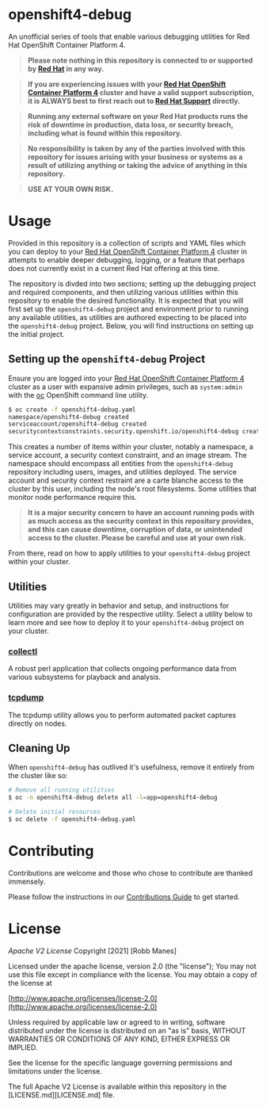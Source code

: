 # openshift4-debug
An unofficial series of tools that enable various debugging utilities for Red Hat OpenShift Container Platform 4.

> **Please note nothing in this repository is connected to or supported by [Red Hat](https://redhat.com) in any way.**

> **If you are experiencing issues with your [Red Hat OpenShift Container Platform 4](https://www.redhat.com/en/openshift-4) cluster and have a valid support subscription, it is ALWAYS best to first reach out to [Red Hat Support](https://access.redhat.com/support/) directly.**

> **Running any external software on your Red Hat products runs the risk of downtime in production, data loss, or security breach, including what is found within this repository.**

> **No responsibility is taken by any of the parties involved with this repository for issues arising with your business or systems as a result of utilizing anything or taking the advice of anything in this repository.**

> **USE AT YOUR OWN RISK.**

# Usage
Provided in this repository is a collection of scripts and YAML files which you can deploy to your [Red Hat OpenShift Container Platform 4](https://www.redhat.com/en/openshift-4) cluster in attempts to enable deeper debugging, logging, or a feature that perhaps does not currently exist in a current Red Hat offering at this time.

The repository is divded into two sections; setting up the debugging project and required components, and then utilizing various utilities within this repository to enable the desired functionality.  It is expected that you will first set up the `openshift4-debug` project and environment prior to running any available utilities, as utilities are authored expecting to be placed into the `openshift4-debug` project.  Below, you will find instructions on setting up the initial project.

## Setting up the `openshift4-debug` Project
Ensure you are logged into your [Red Hat OpenShift Container Platform 4](https://www.redhat.com/en/openshift-4) cluster as a user with expansive admin privileges, such as `system:admin` with the [oc](https://developers.redhat.com/openshift/command-line-tools) OpenShift command line utility.

```bash
$ oc create -f openshift4-debug.yaml
namespace/openshift4-debug created
serviceaccount/openshift4-debug created
securitycontextconstraints.security.openshift.io/openshift4-debug created
```

This creates a number of items within your cluster, notably a namespace, a service account, a security context constraint, and an image stream.  The namespace should encompass all entities from the `openshift4-debug` repository including users, images, and utilities deployed.  The service account and security context restraint are a carte blanche access to the cluster by this user, including the node's root filesystems.  Some utilities that monitor node performance require this.

> **It is a major security concern to have an account running pods with as much access as the security context in this repository provides, and this can cause downtime, corruption of data, or unintended access to the cluster.  Please be careful and use at your own risk.**

From there, read on how to apply utilities to your `openshift4-debug` project within your cluster.

## Utilities
Utilities may vary greatly in behavior and setup, and instructions for configuration are provided by the respective utility.  Select a utility below to learn more and see how to deploy it to your `openshift4-debug` project on your cluster.

### [collectl](utilities/collectl/)
A robust perl application that collects ongoing performance data from various subsystems for playback and analysis.

### [tcpdump](utilities/tcpdump/)
The tcpdump utility allows you to perform automated packet captures directly on nodes.

## Cleaning Up
When `openshift4-debug` has outlived it's usefulness, remove it entirely from the cluster like so:

```bash
# Remove all running utilities
$ oc -n openshift4-debug delete all -l=app=openshift4-debug

# Delete initial resources
$ oc delete -f openshift4-debug.yaml
```

# Contributing
Contributions are welcome and those who chose to contribute are thanked immensely.

Please follow the instructions in our [Contributions Guide](CONTRIBUTING.md) to get started.

# License
*Apache V2 License*
Copyright [2021] [Robb Manes]

Licensed under the apache license, version 2.0 (the "license");
You may not use this file except in compliance with the license.
You may obtain a copy of the license at

[http://www.apache.org/licenses/license-2.0](http://www.apache.org/licenses/license-2.0)

Unless required by applicable law or agreed to in writing, software
distributed under the license is distributed on an "as is" basis,
WITHOUT WARRANTIES OR CONDITIONS OF ANY KIND, EITHER EXPRESS OR IMPLIED.

See the license for the specific language governing permissions and
limitations under the license.

The full Apache V2 License is available within this repository in the [LICENSE.md][LICENSE.md] file.
